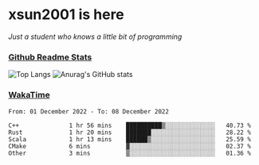 # xsun2001 is here

*Just a student who knows a little bit of programming*

### [Github Readme Stats](https://github.com/anuraghazra/github-readme-stats)

![Top Langs](https://github-readme-stats.vercel.app/api/top-langs/?username=xsun2001&layout=compact&theme=radical) ![Anurag's GitHub stats](https://github-readme-stats.vercel.app/api?username=xsun2001&show_icons=true&theme=radical)

### [WakaTime](https://wakatime.com)

<!--START_SECTION:waka-->

```text
From: 01 December 2022 - To: 08 December 2022

C++              1 hr 56 mins    ██████████▒░░░░░░░░░░░░░░   40.73 %
Rust             1 hr 20 mins    ███████░░░░░░░░░░░░░░░░░░   28.22 %
Scala            1 hr 13 mins    ██████▒░░░░░░░░░░░░░░░░░░   25.59 %
CMake            6 mins          ▓░░░░░░░░░░░░░░░░░░░░░░░░   02.37 %
Other            3 mins          ▒░░░░░░░░░░░░░░░░░░░░░░░░   01.36 %
```

<!--END_SECTION:waka-->
